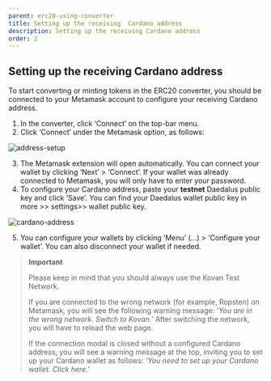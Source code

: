 ```yaml
---
parent: erc20-using-converter
title: Setting up the receiving  Cardano address
description: Setting up the receiving Cardano address
order: 2
---
```


## Setting up the receiving Cardano address

To start converting or minting tokens in the ERC20 converter, you should be connected to your Metamask account to configure your receiving Cardano address.

1. In the converter, click ‘Connect’ on the top-bar menu. 
2. Click ‘Connect’ under the Metamask option, as follows:

![address-setup](https://ucarecdn.com/33780c7a-a050-46c9-8b88-665ba8f0541f/)

3. The Metamask extension will open automatically. You can connect your wallet by clicking ‘Next’ > ‘Connect’. If your wallet was already connected to Metamask, you will only have to enter your password.
4. To configure your Cardano address, paste your **testnet** Daedalus public key and click ‘Save’. You can find your Daedalus wallet public key in more >> settings>> wallet public key.
  
![cardano-address](https://ucarecdn.com/502b907f-6b84-4e72-babf-f34b3856a921/)

5. You can configure your wallets by clicking ‘Menu’ (...) > ‘Configure your wallet’. You can also disconnect your wallet if needed.

> **Important**
> 
> Please keep in mind that you should always use the Kovan Test Network.
> 
> If you are connected to the wrong network (for example, Ropsten) on Metamask, you will see the following warning message: 
> *‘You are in the wrong network. Switch to Kovan.’*
> After switching the network, you will have to reload the web page.
> 
> If the connection modal is closed without a configured Cardano address, you will see a warning message at the top, inviting you to set up your Cardano wallet as follows:
> *‘You need to set up your Cardano wallet. Click here.’*
